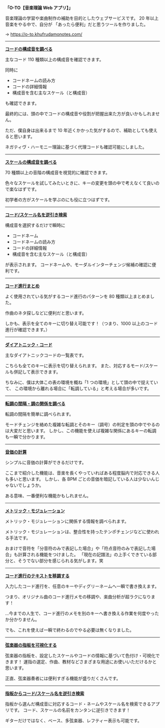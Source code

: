 **「O-TO【音楽理論 Web アプリ】」**

音楽理論の学習や楽曲制作の補助を目的としたウェブサービスです。
20 年以上音楽をやる中で、自分が 「あったら便利」だと思うツールを作りました。

→ https://o-to.khufrudamonotes.com/

---

**[コードの構成音を調べる](https://o-to.khufrudamonotes.com/o-to-chords)**

主なコード 110 種類以上の構成音を確認できます。

同時に

- コードネームの読み方
- コードの詳細情報
- 構成音を含む主なスケール（と構成音）

も確認できます。

最終的には、頭の中でコードの構成音や役割が把握出来た方が良いかもしれません。

ただ、僕自身は出来るまで 10 年近くかかった気がするので、補助としても使えると思います。

ネガティヴ・ハーモニー理論に基づく代理コードも確認可能にしました。

---

**[スケールの構成音を調べる](https://o-to.khufrudamonotes.com/o-to-scale)**

70 種類以上の音階の構成音を視覚的に確認できます。

色々なスケールを試してみたいときに、キーの変更を頭の中で考えなくて良いので楽なはずです。

初学者の方がスケールを学ぶのにも役に立つはずです。

---

**[コード/スケール名を逆引き検索](https://o-to.khufrudamonotes.com/o-to-modal-interchange)**

構成音を選択するだけで瞬時に

- コードネーム
- コードネームの読み方
- コードの詳細情報
- 構成音を含む主なスケール（と構成音）

が表示されます。
コードネームや、モーダルインターチェンジ候補の確認に便利です。

---

**[コード進行まとめ](https://o-to.khufrudamonotes.com/o-to-chord-progression)**

よく使用されている気がするコード進行のパターンを 80 種類以上まとめました。

作曲のネタ探しなどに便利だと思います。

しかも、表示を全てのキーに切り替え可能です！（つまり、1000 以上のコード進行が確認できます。）

---

**[ダイアトニック・コード](https://o-to.khufrudamonotes.com/o-to-diatonic-chords)**

主なダイアトニックコードの一覧表です。

こちらも全てのキーに表示を切り替えられます。
また、対応するモード/スケールも併記して表示できます。

ちなみに、僕は大体この表の環境を概ね「1 つの環境」として頭の中で捉えていて、
この環境から離れる場合に「転調している」と考える場合が多いです。

---

**[転調の間隔・調の関係を調べる](https://o-to.khufrudamonotes.com/o-to-modulation)**

転調の間隔を簡単に調べられます。

モードチェンジを絡めた複雑な転調とそのキー（調号）の判定を頭の中でやるのは大変だと思います。
しかし、この機能を使えば複雑な関係にあるキーの転調も一瞬で分かります。

---

**[音価の計算](https://o-to.khufrudamonotes.com/o-to-note-value)**

シンプルに音価の計算ができるだけです。

ここまで紹介した機能は、音楽を長くやっていればある程度脳内で対応できる人も多いと思います。
しかし、各 BPM ごとの音価を暗記している人は少ないんじゃないでしょうか。

ある意味、一番便利な機能かもしれません。

---

**[メトリック・モジュレーション](https://o-to.khufrudamonotes.com/o-to-metric-modulation)**

メトリック・モジュレーションに関係する情報を調べられます。

メトリック・モジュレーションは、整合性を持ったテンポチェンジなどに使われる手法です。

おまけで音符を「分音符のみで表記した場合」や「符点音符のみで表記した場合」も計算される機能をつけました。
「現在の記譜法」の上手くできている部分と、そうでない部分を感じられる気がします。笑

---

**[コード進行のテキストを移調する](https://o-to.khufrudamonotes.com/o-to-degree-change)**

入力したコード進行を、任意のキーやディグリーネームへ一瞬で書き換えます。

つまり、オリジナル曲のコード進行メモの移調や、楽曲分析が超ラクになります！

…今までの人生で、コード進行のメモを別のキーへ書き換える作業を何度やったか分かりません。

でも、これを使えば一瞬で終わるのでやる必要は無くなりました。

---

**[弦楽器の指板を可視化する](https://o-to.khufrudamonotes.com/o-to-fingerboard)**

弦楽器の指板を、設定したスケールやコードの情報に基づいて色付け・可視化できます！
運指の選定、作曲、教材などさまざまな用途にお使いいただけるかと思います。

正直、弦楽器奏者には便利すぎる機能が盛りだくさんです。

---

**[指板からコード/スケール名を逆引き検索](https://o-to.khufrudamonotes.com/o-to-reverse-lookup-fingerboard)**

指板から選んだ構成音に対応するコード・ネームやスケール名を検索できるアプリです。
コード、スケールの名前をカンタンに逆引きできます！

ギターだけではなく、ベース、多弦楽器、レフティー表示も可能です。

